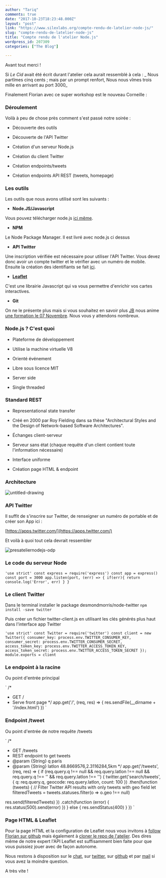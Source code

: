 ```yaml
---
author: "Tariq"
comments: true
date: "2017-10-23T18:23:48.000Z"
layout: "post"
link: "https://www.silexlabs.org/compte-rendu-de-latelier-node-js/"
slug: "compte-rendu-de-latelier-node-js"
title: "Compte rendu de l'atelier Node.js"
wordpress_id: 207309
categories: ["The Blog"]

---
```

Avant tout merci !

Si _Le Cid_ avait été écrit durant l'atelier cela aurait ressemblé à cela :
_
Nous partîmes cinq cents ; mais par un prompt renfort,
Nous nous vîmes trois mille en arrivant au port 3000_

Finalement Florian avec ce super workshop est le nouveau Corneille :





### Déroulement



Voilà à peu de chose près comment s'est passé notre soirée :





  * Découverte des outils


  * Découverte de l'API Twitter


  * Création d'un serveur Node.js


  * Création du client Twitter


  * Création endpoints/tweets


  * Création endpoints API REST (tweets, homepage)





### Les outils


Les outils que nous avons utilisé sont les suivants :





  * **Node.JS/Javascript**

Vous pouvez télécharger node.js [ici même](https://nodejs.org/en/).

  * **NPM**

Le Node Package Manager. Il est livré avec node.js ci dessus

  * **API Twitter**

Une inscription vérifiée est nécessaire pour utiliser l'API Twitter. Vous devez donc avoir un compte twitter et le vérifier avec un numéro de mobile. Ensuite la création des identifiants se fait [ici](https://apps.twitter.com/).

  * [**Leaflet**](http://leafletjs.com/)

C'est une librairie Javascript qui va vous permettre d'enrichir vos cartes interactives.

  * **Git**

On ne le présente plus mais si vous souhaitez en savoir plus [JB](https://twitter.com/JbIPS) nous anime [une formation le 07 Novembre](https://www.silexlabs.org/event/introduction-a-git-versionning/).
Nous vous y attendons nombreux.




### Node.js ? C'est quoi







  * Plateforme de développement


  * Utilise la machine virtuelle V8


  * Orienté événement


  * Libre sous licence MIT


  * Server side


  * Single threaded





### Standard REST







  * Representational state transfer


  * Créé en 2000 par Roy Fielding dans sa thèse "Architectural Styles and the Design of Network-based Software Architectures".


  * Échanges client-serveur


  * Serveur sans état (chaque requête d'un client contient toute l'information nécessaire)


  * Interface uniforme


  * Création page HTML & endpoint





### Architecture



![untitled-drawing](https://www.silexlabs.org/wp-content/uploads/2017/10/Untitled-drawing-300x119.png)



### API Twitter



Il suffit de s'inscrire sur Twitter, de renseigner un numéro de portable et de créer son App ici :

[https://apps.twitter.com/](https://apps.twitter.com/)

Et voilà à quoi tout cela devrait ressembler

![presateliernodejs-odp](https://www.silexlabs.org/wp-content/uploads/2017/10/Presateliernodejs.odp-300x276.png)



### Le code du serveur Node



`
'use strict'
const express = require('express')
const app = express()
const port = 3000
app.listen(port, (err) => {
if(err){
return console.log('Error', err)
}
}
`



### Le client Twitter



Dans le terminal installer le package desmondmorris/node-twitter
`npm install -save twitter`

Puis créer un fichier twitter-client.js en utilisant les clés générés plus haut dans l'interface app Twitter

`
'use strict'
const Twitter = require('twitter')
const client = new Twitter({
consumer_key: process.env.TWITTER_CONSUMER_KEY,
consumer_secret: process.env.TWITTER_CONSUMER_SECRET,
access_token_key: process.env.TWITTER_ACCESS_TOKEN_KEY,
access_token_secret: process.env.TWITTER_ACCESS_TOKEN_SECRET
});
module.exports = client
`



### Le endpoint à la racine



Ou point d'entrée principal

`
/*
* GET /
* Serve front page
*/
app.get('/', (req, res) => {
res.sendFile(__dirname + '/index.html')
})
`



### Endpoint /tweet



Ou point d'entrée de notre requête /tweets

`
/*
* GET /tweets
* REST endpoint to get tweets
* @param {String} q paris
* @param {String} latlon 48.8669576,2.3116284,5km
*/
app.get('/tweets', (req, res) => {
if (req.query.q !== null && req.query.latlon !== null && req.query.q !== '' && req.query.latlon !== '') {
twitter.get('search/tweets', {
q: req.query.q,
geocode: req.query.latlon,
count: 100
})
.then(function (tweets) {
// Filter Twitter API results with only tweets with geo field
let filteredTweets = tweets.statuses.filter(o => o.geo !== null)

res.send(filteredTweets)
})
.catch(function (error) {
res.status(500).send(error)
})
} else {
res.sendStatus(400)
}
})
`



### Page HTML & Leaflet



Pour la page HTML et la configuration de Leaflet nous vous invitons à [follow Florian sur github](https://github.com/FTwex) mais également à [cloner le repo de l'atelier](https://github.com/FTwex/atelier-node). Des dires même de notre expert l'API Leaflet est suffisamment bien faite pour que vous puissiez jouer avec de façon autonome.

Nous restons à disposition sur le [chat](https://framateam.org/login?redirect_to=%2Fsilexlabs%2Fchannels%2Ftown-square), sur [twitter](https://twitter.com/silexlabs), sur [github](https://github.com/silexlabs) et par [mail](mailto:contact@silexlabs.org?Subject=Salut%20la%20compagnie) si vous avez la moindre question.

A très vite !

